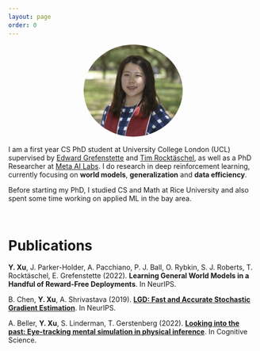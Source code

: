 ```yaml
---
layout: page
order: 0
---
```

<p align="center">
<img src="/images/yingchen.png" alt="Yingchen Xu" width="200" style="border-radius:50%"/>
</p>

I am a first year CS PhD student at University College London (UCL) supervised by [Edward Grefenstette](https://www.egrefen.com/) and [Tim Rocktäschel](https://rockt.github.io/), as well as a PhD Researcher at [Meta AI Labs](https://ai.facebook.com/). I do research in deep reinforcement learning, currently focusing on **world models**, **generalization** and **data efficiency**.

Before starting my PhD, I studied CS and Math at Rice University and also spent some time working on applied ML in the bay area. 

&nbsp;
&nbsp;
&nbsp;

# Publications

<!-- :mortar_board:[Google Scholar Profile](https://scholar.google.com/citations?user=-CqyjXEAAAAJ&hl=en) -->

**Y. Xu**, J. Parker-Holder, A. Pacchiano, P. J. Ball, O. Rybkin, S. J. Roberts, T. Rocktäschel, E. Grefenstette (2022). **Learning General World Models in a Handful of Reward-Free Deployments**. In NeurIPS.

B. Chen, **Y. Xu**, A. Shrivastava (2019). **[LGD: Fast and Accurate Stochastic Gradient Estimation](https://papers.nips.cc/paper/2019/hash/a1e865a9b1065392ed6035d8ccd072d9-Abstract.html)**. In NeurIPS.

A. Beller, **Y. Xu**, S. Linderman, T. Gerstenberg (2022). **[Looking into the past: Eye-tracking mental simulation in physical inference](https://escholarship.org/uc/item/7gk617ss)**. In Cognitive Science. 